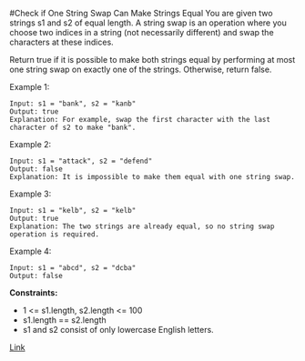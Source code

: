 #Check if One String Swap Can Make Strings Equal
You are given two strings s1 and s2 of equal length. A string swap is an operation where you choose two indices in a string (not necessarily different) and swap the characters at these indices.

Return true if it is possible to make both strings equal by performing at most one string swap on exactly one of the strings. Otherwise, return false.

Example 1:
```
Input: s1 = "bank", s2 = "kanb"
Output: true
Explanation: For example, swap the first character with the last character of s2 to make "bank".
```

Example 2:
```
Input: s1 = "attack", s2 = "defend"
Output: false
Explanation: It is impossible to make them equal with one string swap.
```

Example 3:
```
Input: s1 = "kelb", s2 = "kelb"
Output: true
Explanation: The two strings are already equal, so no string swap operation is required.
```

Example 4:
```
Input: s1 = "abcd", s2 = "dcba"
Output: false
```

**Constraints:**

- 1 <= s1.length, s2.length <= 100
- s1.length == s2.length
- s1 and s2 consist of only lowercase English letters.

[Link](https://leetcode.com/problems/check-if-one-string-swap-can-make-strings-equal/)
